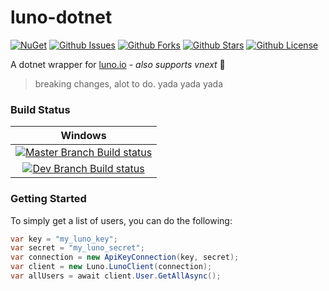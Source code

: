 ﻿# luno-dotnet
[![NuGet](https://img.shields.io/nuget/v/LunoClient.svg?style=flat-square)](https://www.nuget.org/packages/LunoClient/) [![Github Issues](https://img.shields.io/github/issues/0xdeafcafe/luno-dotnet.svg?style=flat-square)](https://github.com/0xdeafcafe/luno-dotnet/issues) [![Github Forks](https://img.shields.io/github/forks/0xdeafcafe/luno-dotnet.svg?style=flat-square)](https://github.com/0xdeafcafe/luno-dotnet/network) [![Github Stars](https://img.shields.io/github/stars/0xdeafcafe/luno-dotnet.svg?style=flat-square)](https://github.com/0xdeafcafe/luno-dotnet/stargazers) [![Github License](https://img.shields.io/github/license/0xdeafcafe/luno-dotnet.svg?style=flat-square)](https://github.com/0xdeafcafe/luno-dotnet/blob/master/LICENSE.md)

A dotnet wrapper for [luno.io](http://luno.io) - *also supports vnext* 💃

> breaking changes, alot to do. yada yada yada

### Build Status

|Windows |
|:------:|
|[![Master Branch Build status](https://img.shields.io/appveyor/ci/0xdeafcafe/luno-dotnet/master.svg?style=flat-square&label=master%20branch%20build)](https://ci.appveyor.com/project/0xdeafcafe/luno-dotnet/master)|
|[![Dev Branch Build status](https://img.shields.io/appveyor/ci/0xdeafcafe/luno-dotnet/dev.svg?style=flat-square&label=dev%20branch%20build)](https://ci.appveyor.com/project/0xdeafcafe/luno-dotnet/dev)|

### Getting Started
To simply get a list of users, you can do the following:
```csharp
var key = "my_luno_key";
var secret = "my_luno_secret";
var connection = new ApiKeyConnection(key, secret);
var client = new Luno.LunoClient(connection);
var allUsers = await client.User.GetAllAsync();
```
